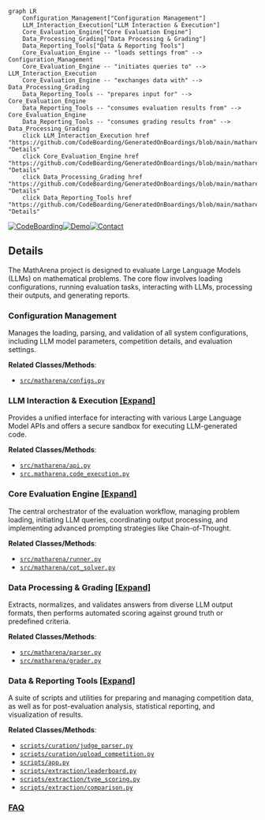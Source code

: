 ```mermaid
graph LR
    Configuration_Management["Configuration Management"]
    LLM_Interaction_Execution["LLM Interaction & Execution"]
    Core_Evaluation_Engine["Core Evaluation Engine"]
    Data_Processing_Grading["Data Processing & Grading"]
    Data_Reporting_Tools["Data & Reporting Tools"]
    Core_Evaluation_Engine -- "loads settings from" --> Configuration_Management
    Core_Evaluation_Engine -- "initiates queries to" --> LLM_Interaction_Execution
    Core_Evaluation_Engine -- "exchanges data with" --> Data_Processing_Grading
    Data_Reporting_Tools -- "prepares input for" --> Core_Evaluation_Engine
    Data_Reporting_Tools -- "consumes evaluation results from" --> Core_Evaluation_Engine
    Data_Reporting_Tools -- "consumes grading results from" --> Data_Processing_Grading
    click LLM_Interaction_Execution href "https://github.com/CodeBoarding/GeneratedOnBoardings/blob/main/matharena/LLM_Interaction_Execution.md" "Details"
    click Core_Evaluation_Engine href "https://github.com/CodeBoarding/GeneratedOnBoardings/blob/main/matharena/Core_Evaluation_Engine.md" "Details"
    click Data_Processing_Grading href "https://github.com/CodeBoarding/GeneratedOnBoardings/blob/main/matharena/Data_Processing_Grading.md" "Details"
    click Data_Reporting_Tools href "https://github.com/CodeBoarding/GeneratedOnBoardings/blob/main/matharena/Data_Reporting_Tools.md" "Details"
```

[![CodeBoarding](https://img.shields.io/badge/Generated%20by-CodeBoarding-9cf?style=flat-square)](https://github.com/CodeBoarding/GeneratedOnBoardings)[![Demo](https://img.shields.io/badge/Try%20our-Demo-blue?style=flat-square)](https://www.codeboarding.org/demo)[![Contact](https://img.shields.io/badge/Contact%20us%20-%20contact@codeboarding.org-lightgrey?style=flat-square)](mailto:contact@codeboarding.org)

## Details

The MathArena project is designed to evaluate Large Language Models (LLMs) on mathematical problems. The core flow involves loading configurations, running evaluation tasks, interacting with LLMs, processing their outputs, and generating reports.

### Configuration Management
Manages the loading, parsing, and validation of all system configurations, including LLM model parameters, competition details, and evaluation settings.


**Related Classes/Methods**:

- <a href="https://github.com/eth-sri/matharena/blob/main/src/matharena/configs.py" target="_blank" rel="noopener noreferrer">`src/matharena/configs.py`</a>


### LLM Interaction & Execution [[Expand]](./LLM_Interaction_Execution.md)
Provides a unified interface for interacting with various Large Language Model APIs and offers a secure sandbox for executing LLM-generated code.


**Related Classes/Methods**:

- <a href="https://github.com/eth-sri/matharena/blob/main/src/matharena/api.py" target="_blank" rel="noopener noreferrer">`src/matharena/api.py`</a>
- <a href="https://github.com/eth-sri/matharena/blob/main/src/matharena/code_execution.py" target="_blank" rel="noopener noreferrer">`src.matharena.code_execution.py`</a>


### Core Evaluation Engine [[Expand]](./Core_Evaluation_Engine.md)
The central orchestrator of the evaluation workflow, managing problem loading, initiating LLM queries, coordinating output processing, and implementing advanced prompting strategies like Chain-of-Thought.


**Related Classes/Methods**:

- <a href="https://github.com/eth-sri/matharena/blob/main/src/matharena/runner.py" target="_blank" rel="noopener noreferrer">`src/matharena/runner.py`</a>
- <a href="https://github.com/eth-sri/matharena/blob/main/src/matharena/cot_solver.py" target="_blank" rel="noopener noreferrer">`src/matharena/cot_solver.py`</a>


### Data Processing & Grading [[Expand]](./Data_Processing_Grading.md)
Extracts, normalizes, and validates answers from diverse LLM output formats, then performs automated scoring against ground truth or predefined criteria.


**Related Classes/Methods**:

- <a href="https://github.com/eth-sri/matharena/blob/main/src/matharena/parser.py" target="_blank" rel="noopener noreferrer">`src/matharena/parser.py`</a>
- <a href="https://github.com/eth-sri/matharena/blob/main/src/matharena/grader.py" target="_blank" rel="noopener noreferrer">`src/matharena/grader.py`</a>


### Data & Reporting Tools [[Expand]](./Data_Reporting_Tools.md)
A suite of scripts and utilities for preparing and managing competition data, as well as for post-evaluation analysis, statistical reporting, and visualization of results.


**Related Classes/Methods**:

- <a href="https://github.com/eth-sri/matharena/blob/main/scripts/curation/judge_parser.py" target="_blank" rel="noopener noreferrer">`scripts/curation/judge_parser.py`</a>
- <a href="https://github.com/eth-sri/matharena/blob/main/scripts/curation/upload_competition.py" target="_blank" rel="noopener noreferrer">`scripts/curation/upload_competition.py`</a>
- <a href="https://github.com/eth-sri/matharena/blob/main/scripts/app.py" target="_blank" rel="noopener noreferrer">`scripts/app.py`</a>
- <a href="https://github.com/eth-sri/matharena/blob/main/scripts/extraction/leaderboard.py" target="_blank" rel="noopener noreferrer">`scripts/extraction/leaderboard.py`</a>
- <a href="https://github.com/eth-sri/matharena/blob/main/scripts/extraction/type_scoring.py" target="_blank" rel="noopener noreferrer">`scripts/extraction/type_scoring.py`</a>
- <a href="https://github.com/eth-sri/matharena/blob/main/scripts/extraction/comparison.py" target="_blank" rel="noopener noreferrer">`scripts/extraction/comparison.py`</a>




### [FAQ](https://github.com/CodeBoarding/GeneratedOnBoardings/tree/main?tab=readme-ov-file#faq)